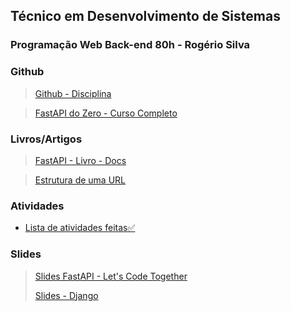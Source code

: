 ## Técnico em Desenvolvimento de Sistemas
### Programação Web Back-end 80h - Rogério Silva

### Github

> [Github - Disciplina](https://github.com/rogeriosilva-ifpi/ifpi-tds-2024.2-backend-366?authuser=0)

> [FastAPI do Zero - Curso Completo](https://github.com/dunossauro/fastapi-do-zero)

### Livros/Artigos

> [FastAPI - Livro - Docs](https://fastapi.tiangolo.com/learn/?authuser=0)

> [Estrutura de uma URL](https://dev.to/dnovais/estrutura-de-uma-url-357e?authuser=0)

### Atividades

- [Lista de atividades feitas✅](https://github.com/LyanKaleu/PWB-366-IFPI/tree/main/atividades.md)

### Slides

> [Slides FastAPI - Let's Code Together](https://github.com/LyanKaleu/PWB-366-IFPI/blob/main/slides/FastAPI%20Slides%20-%20Courses.pdf)
> 
> [Slides - Django](https://github.com/LyanKaleu/PWB-366-IFPI/blob/main/slides/Django-Dive-Into.pdf)
